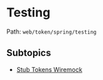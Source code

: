 # Testing

Path: `web/token/spring/testing`

## Subtopics
- [Stub Tokens Wiremock](./stub_tokens_wiremock/README.md)

